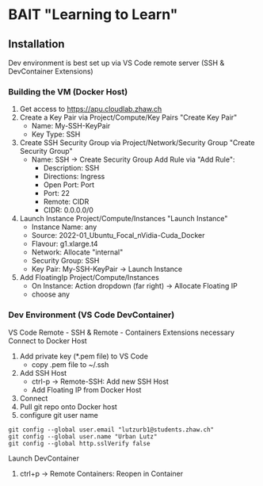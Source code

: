 # BAIT "Learning to Learn"

## Installation
Dev environment is best set up via VS Code remote server (SSH & DevContainer Extensions)

### Building the VM (Docker Host)
1. Get access to https://apu.cloudlab.zhaw.ch
2. Create a Key Pair via Project/Compute/Key Pairs "Create Key Pair"
    - Name: My-SSH-KeyPair
    - Key Type: SSH
3. Create SSH Security Group via Project/Network/Security Group "Create Security Group"
    - Name: SSH
    -> Create Security Group
    Add Rule via "Add Rule":
        - Description: SSH
        - Directions: Ingress
        - Open Port: Port
        - Port: 22
        - Remote: CIDR
        - CIDR: 0.0.0.0/0
4. Launch Instance Project/Compute/Instances "Launch Instance"
    - Instance Name: any
    - Source: 2022-01_Ubuntu_Focal_nVidia-Cuda_Docker
    - Flavour: g1.xlarge.t4
    - Network: Allocate "internal"
    - Security Group: SSH
    - Key Pair: My-SSH-KeyPair
    -> Launch Instance
5. Add FloatingIp Project/Compute/Instances
    - On Instance: Action dropdown (far right) -> Allocate Floating IP
    - choose any

### Dev Environment (VS Code DevContainer)
VS Code Remote - SSH & Remote - Containers Extensions necessary
Connect to Docker Host
1. Add private key (*.pem file) to VS Code
    - copy .pem file to ~/.ssh
2. Add SSH Host
    - ctrl-p -> Remote-SSH: Add new SSH Host
    - Add Floating IP from Docker Host
3. Connect
4. Pull git repo onto Docker host
5. configure git user name
```
git config --global user.email "lutzurb1@students.zhaw.ch"
git config --global user.name "Urban Lutz"
git config --global http.sslVerify false
```

Launch DevContainer
1. ctrl+p -> Remote Containers: Reopen in Container

